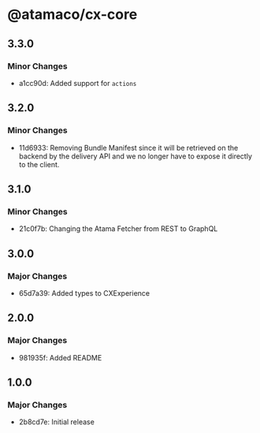 # @atamaco/cx-core

## 3.3.0

### Minor Changes

- a1cc90d: Added support for `actions`

## 3.2.0

### Minor Changes

- 11d6933: Removing Bundle Manifest since it will be retrieved on the backend by the delivery API and we no longer have to expose it directly to the client.

## 3.1.0

### Minor Changes

- 21c0f7b: Changing the Atama Fetcher from REST to GraphQL

## 3.0.0

### Major Changes

- 65d7a39: Added types to CXExperience

## 2.0.0

### Major Changes

- 981935f: Added README

## 1.0.0

### Major Changes

- 2b8cd7e: Initial release
